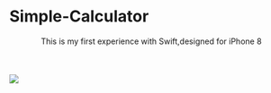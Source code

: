 # Simple-Calculator 
<center> This is my first experience with Swift,designed for iPhone 8   </center>
</br></br></br>
<img src="http://downloadcenter.decoderco.ir/other/Cal.gif" />

